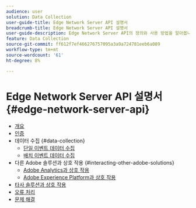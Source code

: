 ```yaml
---
audience: user
solution: Data Collection
user-guide-title: Edge Network Server API 설명서
breadcrumb-title: Edge Network Server API 설명서
user-guide-description: Edge Network Server API의 정의와 사용 방법을 알아봅니다.
feature: Data Collection
source-git-commit: ff612f7ef466276757095a3a9a724781eeb6a089
workflow-type: tm+mt
source-wordcount: '61'
ht-degree: 8%

---
```



# Edge Network Server API 설명서 {#edge-network-server-api}


- [개요](overview.md)
- [인증](authentication.md)
- 데이터 수집 {#data-collection}
   - [단일 이벤트 데이터 수집](interactive-data-collection.md)
   - [배치 이벤트 데이터 수집](non-interactive-data-collection.md)
- 다른 Adobe 솔루션과 상호 작용 {#interacting-other-adobe-solutions}
   - [Adobe Analytics과 상호 작용](interacting-adobe-analytics.md)
   - [Adobe Experience Platform과 상호 작용](interacting-experience-platform.md)
- [타사 솔루션과 상호 작용](interacting-third-party-solutions.md)
- [오류 처리](error-handling.md)
- [문제 해결](troubleshooting.md)
